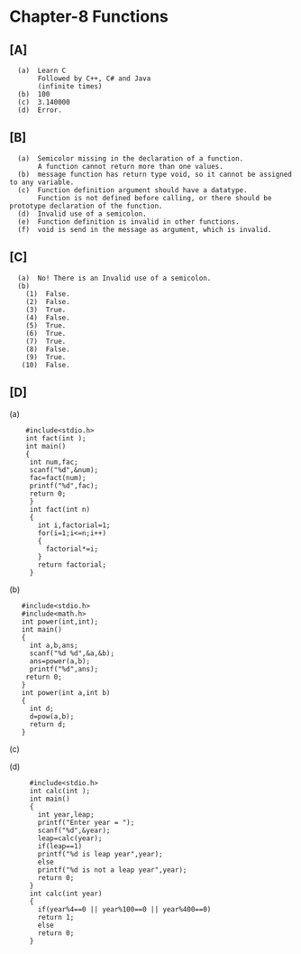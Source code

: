 # Chapter-8 Functions
## [A]
    
      (a)  Learn C
           Followed by C++, C# and Java
           (infinite times)
      (b)  100
      (c)  3.140000
      (d)  Error.
     
## [B]

      (a)  Semicolor missing in the declaration of a function.
           A function cannot return more than one values.
      (b)  message function has return type void, so it cannot be assigned to any variable.
      (c)  Function definition argument should have a datatype.
           Function is not defined before calling, or there should be prototype declaration of the function.
      (d)  Invalid use of a semicolon.
      (e)  Function definition is invalid in other functions.
      (f)  void is send in the message as argument, which is invalid.
      
## [C]

      (a)  No! There is an Invalid use of a semicolon.
      (b)
        (1)  False.
        (2)  False.
        (3)  True.
        (4)  False.
        (5)  True.
        (6)  True.
        (7)  True.
        (8)  False.
        (9)  True.
       (10)  False.
       
## [D]

(a)

        #include<stdio.h>
        int fact(int );
        int main()
        {
         int num,fac;
         scanf("%d",&num);
         fac=fact(num);
         printf("%d",fac);
         return 0;
         }
         int fact(int n)
         {
           int i,factorial=1;
           for(i=1;i<=n;i++)
           {
             factorial*=i;
           }
           return factorial;
         }
         
(b)

       #include<stdio.h>
       #include<math.h>
       int power(int,int);
       int main()
       {
         int a,b,ans;
         scanf("%d %d",&a,&b);
         ans=power(a,b);
         printf("%d",ans);
        return 0;
       }
       int power(int a,int b)
       {
         int d;
         d=pow(a,b);
         return d;
       }
       
(c)

(d)

         #include<stdio.h>
         int calc(int );
         int main()
         {
           int year,leap;
           printf("Enter year = ");
           scanf("%d",&year);
           leap=calc(year);
           if(leap==1)
           printf("%d is leap year",year);
           else
           printf("%d is not a leap year",year);
           return 0;
         }
         int calc(int year)
         {
           if(year%4==0 || year%100==0 || year%400==0)
           return 1;
           else
           return 0;
         } 
